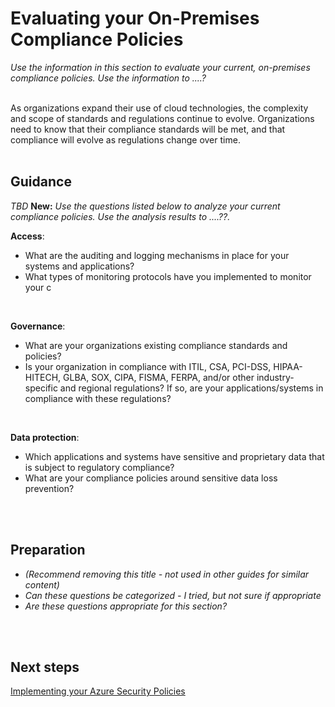# Evaluating your On-Premises Compliance Policies
*Use the information in this section to evaluate your current, on-premises compliance policies. Use the information to ....?*
<br />
<br />

As organizations expand their use of cloud technologies, the complexity and scope of standards and regulations continue to evolve. Organizations need to know that their compliance standards will be met, and that compliance will evolve as regulations change over time. 
<br />
<br />

## Guidance 
*TBD*
**New:** *Use the questions listed below to analyze your current compliance policies. Use the analysis results to ....??.*

**Access**:
- What are the auditing and logging mechanisms in place for your systems and applications? 
- What types of monitoring protocols have you implemented to monitor your c 
<br />

**Governance**:
- What are your organizations existing compliance standards and policies? 
- Is your organization in compliance with ITIL, CSA, PCI-DSS, HIPAA-HITECH, GLBA, SOX, CIPA, FISMA, FERPA, and/or other industry-specific and regional regulations? If so, are your applications/systems in compliance with these regulations? 
<br />

**Data protection**:
- Which applications and systems have sensitive and proprietary data that is subject to regulatory compliance? 
- What are your compliance policies around sensitive data loss prevention? 
<br />
<br />

## Preparation 
- *(Recommend removing this title - not used in other guides for similar content)*
- *Can these questions be categorized - I tried, but not sure if appropriate*
- *Are these questions appropriate for this section?*
<br />
<br />

## Next steps
[Implementing your Azure Security Policies](https://github.com/nmcgregor/Azure-Security/blob/master/2.0-Implementing-your-Azure-Security-Policies.md)
